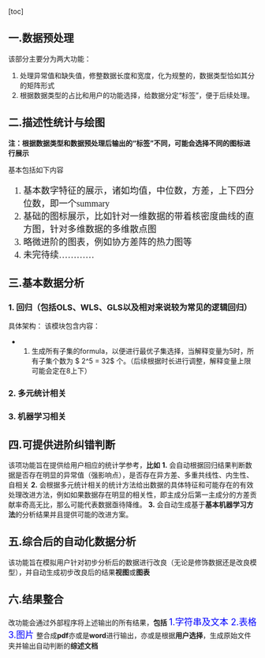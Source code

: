 [toc]

## 一.数据预处理

该部分主要分为两大功能：

1. 处理异常值和缺失值，修整数据长度和宽度，化为规整的，数据类型恰如其分的矩阵形式
2. 根据数据类型的占比和用户的功能选择，给数据分定“标签”，便于后续处理。

## 二.描述性统计与绘图
**注：根据数据类型和数据预处理后输出的“标签”不同，可能会选择不同的图标进行展示**

基本包括如下内容

<font face = 'HEI' size = 4>

1. 基本数字特征的展示，诸如均值，中位数，方差，上下四分位数，即一个summary  
2. 基础的图标展示，比如针对一维数据的带着核密度曲线的直方图，针对多维数据的多维散点图
3. 略微进阶的图表，例如协方差阵的热力图等
4. 未完待续…………

</font>

## 三.基本数据分析

### 1. 回归（包括OLS、WLS、GLS以及相对来说较为常见的逻辑回归）
具体架构：
    该模块包含内容：
 * 1. 生成所有子集的formula，以便进行最优子集选择，当解释变量为5时，所有子集个数为 $ 2^5 = 32$ 个。（后续根据时长进行调整，解释变量上限可能会定在8上下）



### 2. 多元统计相关

### 3. 机器学习相关

## 四.可提供进阶纠错判断

该项功能旨在提供给用户相应的统计学参考，**比如**
**1.** 会自动根据回归结果判断数据是否存在明显的异常值（强影响点），是否存在异方差、多重共线性、内生性、自相关
**2.** 会根据多元统计相关的统计方法给出数据的具体特征和可能存在的有效处理改进方法，例如如果数据存在明显的相关性，即主成分后第一主成分的方差贡献率奇高无比，那么可能代表数据亟待降维。
**3.** 会自动生成基于**基本机器学习方法**的分析结果并且提供可能的改进方案。

## 五.综合后的自动化数据分析

该功能旨在模拟用户针对初步分析后的数据进行改良（无论是修饰数据还是改良模型），并自动生成初步改良后的结果**视图**或**图表**

## 六.结果整合

改功能会通过外部程序将上述输出的所有结果，**包括**
<font size = 4 color = 'blue'>
1.字符串及文本
2.表格
3.图片
</font>
整合成**pdf**亦或是**word**进行输出，亦或是根据**用户选择**，生成原始文件夹并输出自动判断的**综述文档**
